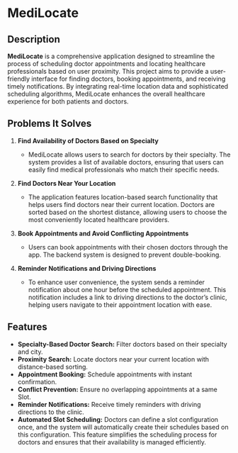 # MediLocate

## Description

**MediLocate** is a comprehensive application designed to streamline the process of scheduling doctor appointments and locating healthcare professionals based on user proximity. This project aims to provide a user-friendly interface for finding doctors, booking appointments, and receiving timely notifications. By integrating real-time location data and sophisticated scheduling algorithms, MediLocate enhances the overall healthcare experience for both patients and doctors.

## Problems It Solves

1. **Find Availability of Doctors Based on Specialty**
    - MediLocate allows users to search for doctors by their specialty. The system provides a list of available doctors, ensuring that users can easily find medical professionals who match their specific needs.

2. **Find Doctors Near Your Location**
    - The application features location-based search functionality that helps users find doctors near their current location. Doctors are sorted based on the shortest distance, allowing users to choose the most conveniently located healthcare providers.
   
3. **Book Appointments and Avoid Conflicting Appointments**
   - Users can book appointments with their chosen doctors through the app. The backend system is designed to prevent double-booking.
4. **Reminder Notifications and Driving Directions**
    - To enhance user convenience, the system sends a reminder notification about one hour before the scheduled appointment. This notification includes a link to driving directions to the doctor’s clinic, helping users navigate to their appointment location with ease.

## Features

- **Specialty-Based Doctor Search:** Filter doctors based on their specialty and city.
- **Proximity Search:** Locate doctors near your current location with distance-based sorting.
- **Appointment Booking:** Schedule appointments with instant confirmation.
- **Conflict Prevention:** Ensure no overlapping appointments at a same Slot.
- **Reminder Notifications:** Receive timely reminders with driving directions to the clinic.
- **Automated Slot Scheduling:** Doctors can define a slot configuration once, and the system will automatically create their schedules based on this configuration. This feature simplifies the scheduling process for doctors and ensures that their availability is managed efficiently.
